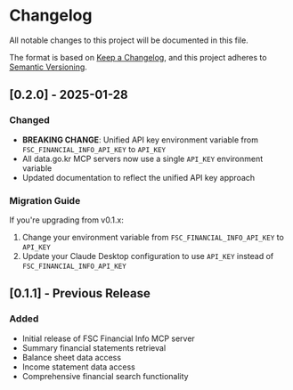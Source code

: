# Changelog

All notable changes to this project will be documented in this file.

The format is based on [Keep a Changelog](https://keepachangelog.com/en/1.0.0/),
and this project adheres to [Semantic Versioning](https://semver.org/spec/v2.0.0.html).

## [0.2.0] - 2025-01-28

### Changed
- **BREAKING CHANGE**: Unified API key environment variable from `FSC_FINANCIAL_INFO_API_KEY` to `API_KEY`
- All data.go.kr MCP servers now use a single `API_KEY` environment variable
- Updated documentation to reflect the unified API key approach

### Migration Guide
If you're upgrading from v0.1.x:
1. Change your environment variable from `FSC_FINANCIAL_INFO_API_KEY` to `API_KEY`
2. Update your Claude Desktop configuration to use `API_KEY` instead of `FSC_FINANCIAL_INFO_API_KEY`

## [0.1.1] - Previous Release

### Added
- Initial release of FSC Financial Info MCP server
- Summary financial statements retrieval
- Balance sheet data access
- Income statement data access
- Comprehensive financial search functionality